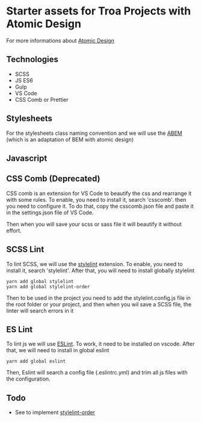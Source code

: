# Starter assets for Troa Projects with Atomic Design

For more informations about [Atomic Design](https://www.usabilis.com/atomic-design/)

## Technologies

- SCSS
- JS ES6
- Gulp
- VS Code
- CSS Comb or Prettier

## Stylesheets

For the stylesheets class naming convention and we will use the [ABEM](https://css-tricks.com/abem-useful-adaptation-bem/) (which is an adaptation of BEM with atomic design)

## Javascript

## CSS Comb (Deprecated)

CSS comb is an extension for VS Code to beautify the css and rearrange it with some rules.
To enable, you need to install it, search 'csscomb'.
then you need to configure it. To do that, copy the csscomb.json file and paste it in the settings.json file of VS Code.

Then when you will save your scss or sass file it will beautify it without effort.

## SCSS Lint

To lint SCSS, we will use the [stylelint](https://stylelint.io/) extension.
To enable, you need to install it, search 'stylelint'.
After that, you will need to install globally stylelint 
```shell
yarn add global stylelint
yarn add global stylelint-order
```
Then to be used in the project you need to add the stylelint.config.js file in the root folder or your project, and then when you wil save a SCSS file, the linter will search errors in it

## ES Lint

To lint js we will use [ESLint](https://eslint.org/).
To work, it need to be installed on vscode.
After that, we will need to install in global eslint
```shell
yarn add global eslint
```
Then, Eslint will search a config file (.eslintrc.yml) and trim all js files with the configuration.

## Todo

- See to implement [stylelint-order](https://github.com/hudochenkov/stylelint-order)
